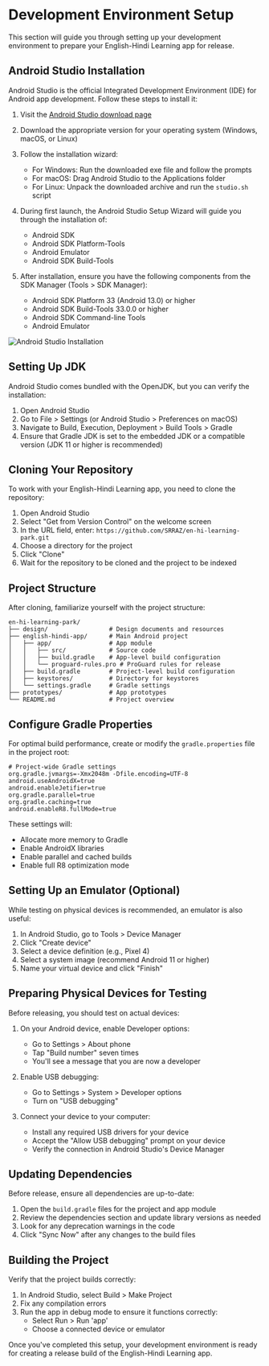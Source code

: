 # Development Environment Setup

This section will guide you through setting up your development environment to prepare your English-Hindi Learning app for release.

## Android Studio Installation

Android Studio is the official Integrated Development Environment (IDE) for Android app development. Follow these steps to install it:

1. Visit the [Android Studio download page](https://developer.android.com/studio)
2. Download the appropriate version for your operating system (Windows, macOS, or Linux)
3. Follow the installation wizard:
   - For Windows: Run the downloaded exe file and follow the prompts
   - For macOS: Drag Android Studio to the Applications folder
   - For Linux: Unpack the downloaded archive and run the `studio.sh` script

4. During first launch, the Android Studio Setup Wizard will guide you through the installation of:
   - Android SDK
   - Android SDK Platform-Tools
   - Android Emulator
   - Android SDK Build-Tools

5. After installation, ensure you have the following components from the SDK Manager (Tools > SDK Manager):
   - Android SDK Platform 33 (Android 13.0) or higher
   - Android SDK Build-Tools 33.0.0 or higher
   - Android SDK Command-line Tools
   - Android Emulator

![Android Studio Installation](project_structure.png)

## Setting Up JDK

Android Studio comes bundled with the OpenJDK, but you can verify the installation:

1. Open Android Studio
2. Go to File > Settings (or Android Studio > Preferences on macOS)
3. Navigate to Build, Execution, Deployment > Build Tools > Gradle
4. Ensure that Gradle JDK is set to the embedded JDK or a compatible version (JDK 11 or higher is recommended)

## Cloning Your Repository

To work with your English-Hindi Learning app, you need to clone the repository:

1. Open Android Studio
2. Select "Get from Version Control" on the welcome screen
3. In the URL field, enter: `https://github.com/SRRAZ/en-hi-learning-park.git`
4. Choose a directory for the project
5. Click "Clone"
6. Wait for the repository to be cloned and the project to be indexed

## Project Structure

After cloning, familiarize yourself with the project structure:

```
en-hi-learning-park/
├── design/                 # Design documents and resources
├── english-hindi-app/      # Main Android project
│   ├── app/                # App module
│   │   ├── src/            # Source code
│   │   ├── build.gradle    # App-level build configuration
│   │   └── proguard-rules.pro # ProGuard rules for release
│   ├── build.gradle        # Project-level build configuration
│   ├── keystores/          # Directory for keystores
│   └── settings.gradle     # Gradle settings
├── prototypes/             # App prototypes
└── README.md               # Project overview
```

## Configure Gradle Properties

For optimal build performance, create or modify the `gradle.properties` file in the project root:

```properties
# Project-wide Gradle settings
org.gradle.jvmargs=-Xmx2048m -Dfile.encoding=UTF-8
android.useAndroidX=true
android.enableJetifier=true
org.gradle.parallel=true
org.gradle.caching=true
android.enableR8.fullMode=true
```

These settings will:
- Allocate more memory to Gradle
- Enable AndroidX libraries
- Enable parallel and cached builds
- Enable full R8 optimization mode

## Setting Up an Emulator (Optional)

While testing on physical devices is recommended, an emulator is also useful:

1. In Android Studio, go to Tools > Device Manager
2. Click "Create device"
3. Select a device definition (e.g., Pixel 4)
4. Select a system image (recommend Android 11 or higher)
5. Name your virtual device and click "Finish"

## Preparing Physical Devices for Testing

Before releasing, you should test on actual devices:

1. On your Android device, enable Developer options:
   - Go to Settings > About phone
   - Tap "Build number" seven times
   - You'll see a message that you are now a developer

2. Enable USB debugging:
   - Go to Settings > System > Developer options
   - Turn on "USB debugging"

3. Connect your device to your computer:
   - Install any required USB drivers for your device
   - Accept the "Allow USB debugging" prompt on your device
   - Verify the connection in Android Studio's Device Manager

## Updating Dependencies

Before release, ensure all dependencies are up-to-date:

1. Open the `build.gradle` files for the project and app module
2. Review the dependencies section and update library versions as needed
3. Look for any deprecation warnings in the code
4. Click "Sync Now" after any changes to the build files

## Building the Project

Verify that the project builds correctly:

1. In Android Studio, select Build > Make Project
2. Fix any compilation errors
3. Run the app in debug mode to ensure it functions correctly:
   - Select Run > Run 'app'
   - Choose a connected device or emulator

Once you've completed this setup, your development environment is ready for creating a release build of the English-Hindi Learning app.